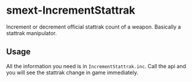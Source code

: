 # smext-IncrementStattrak
 Increment or decrement official stattrak count of a weapon. Basically a stattrak manipulator.

## Usage
All the information you need is in `IncrementStattrak.inc`. Call the api and you will see the stattrak change in game immediately.
